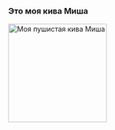 
<h3> Это моя кива Миша </h3>
<img  src="https://ianimal.ru/wp-content/uploads/2010/10/kiwa1.jpg"  width="200" alt="Моя пушистая кива Миша"/>
